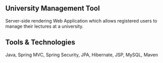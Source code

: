## University Management Tool

Server-side rendering Web Application which allows registered users to manage their lectures at a university.

## Tools & Technologies

Java, Spring MVC, Spring Security, JPA, Hibernate, JSP, MySQL, Maven
